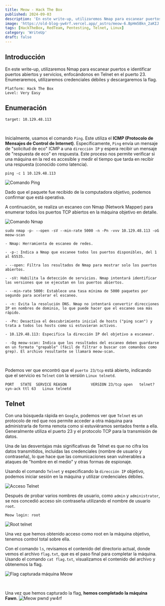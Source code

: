 ```yaml
---
title: Meow - Hack The Box
published: 2024-09-03
description: 'En este write-up, utilizaremos Nmap para escanear puertos e identificar puertos abiertos y servicios, enfocándonos en Telnet en el puerto 23. Enumeraremos, utilizaremos credenciales débiles y descargaremos la flag'
image: 'https://old-blog-yw4rf.vercel.app/_astro/meow-6.BpHm5Bkn_2aKIJ.webp'
tags: [HackTheBox, RedTeam, Pentesting, Telnet, Linux]
category: 'WriteUp'
draft: false 
---
```


## Introducción

En este write-up, utilizaremos Nmap para escanear puertos e identificar puertos abiertos y servicios, enfocándonos en Telnet en el puerto 23. Enumeraremos, utilizaremos credenciales débiles y descargaremos la flag.

```
Platform: Hack The Box
Level: Very Easy
```

## Enumeración
```
target: 10.129.48.113  
```
<br>

Inicialmente, usamos el comando `Ping`. Este utiliza el **ICMP (Protocolo de Mensajes de Control de Internet)**. Específicamente, `Ping` envía un mensaje de "solicitud de eco" ICMP a una `dirección IP` y espera recibir un mensaje de "respuesta de eco" en respuesta. Este proceso nos permite verificar si una máquina en la red es accesible y medir el tiempo que tarda en recibir una respuesta (conocido como latencia).

`ping -c 1 10.129.48.113`

![Comando Ping](https://old-blog-yw4rf.vercel.app/_astro/meow-1.DiLmyByw_ZauPr8.webp)

Dado que el paquete fue recibido de la computadora objetivo, podemos confirmar que está operativa.

A continuación, se realiza un escaneo con Nmap (Network Mapper) para enumerar todos los puertos TCP abiertos en la máquina objetivo en detalle.

![Comando Nmap](https://old-blog-yw4rf.vercel.app/_astro/meow-2.BrnQL7Ta_Z23Tv0v.webp)

`sudo nmap -p- --open -sV --min-rate 5000 -n -Pn -vvv 10.129.48.113 -oG meow-scan`


```
- Nmap: Herramienta de escaneo de redes.

- -p-: Indica a Nmap que escanee todos los puertos disponibles, del 1 al 65535.

- --open: Filtra los resultados de Nmap para mostrar solo los puertos abiertos.

- -sV: Habilita la detección de servicios. Nmap intentará identificar las versiones que se ejecutan en los puertos abiertos.

- --min-rate 5000: Establece una tasa mínima de 5000 paquetes por segundo para acelerar el escaneo.

- -n: Evita la resolución DNS. Nmap no intentará convertir direcciones IP en nombres de dominio, lo que puede hacer que el escaneo sea más rápido.

- -Pn: Desactiva el descubrimiento inicial de hosts ("ping scan") y trata a todos los hosts como si estuvieran activos.

- 10.129.48.113: Especifica la dirección IP del objetivo a escanear.

- -Og meow-scan: Indica que los resultados del escaneo deben guardarse en un formato "grepable" (fácil de filtrar o buscar con comandos como grep). El archivo resultante se llamará meow-scan.
```
<br>

Podemos ver que encontró que el `puerto 23/tcp` está abierto, indicando que el servicio es `Telnet` con la versión `Linux telnetd`.

`PORT   STATE  SERVICE REASON           VERSION 23/tcp open   telnet? syn-ack ttl 63   Linux telnetd`

## Telnet

Con una búsqueda rápida en `Google`, podemos ver que `Telnet` es un protocolo de red que nos permite acceder a otra máquina para administrarla de forma remota como si estuviéramos sentados frente a ella. Generalmente utiliza el puerto 23 y el protocolo TCP para la transmisión de datos.

Una de las desventajas más significativas de Telnet es que no cifra los datos transmitidos, incluidas las credenciales (nombre de usuario y contraseña), lo que hace que las comunicaciones sean vulnerables a ataques de "hombre en el medio" y otras formas de espionaje.

Usando el comando `Telnet` y especificando la `dirección IP` objetivo, podemos iniciar sesión en la máquina y utilizar credenciales débiles.

![Acceso Telnet](https://old-blog-yw4rf.vercel.app/_astro/meow-3.B7VrxIpI_241Kx2.webp)

Después de probar varios nombres de usuario, como `admin` y `administrator`, se nos concedió acceso sin contraseña utilizando el nombre de usuario `root`.

`Meow login: root`

![Root telnet](https://old-blog-yw4rf.vercel.app/_astro/meow-4.CKPXuNlI_Z23PiPz.webp)

Una vez que hemos obtenido acceso como root en la máquina objetivo, tenemos control total sobre ella.

Con el comando `ls`, revisamos el contenido del directorio actual, donde vemos el archivo `flag.txt`, que es el paso final para completar la máquina. Usando el comando `cat flag.txt`, visualizamos el contenido del archivo y obtenemos la flag.

![Flag capturada máquina Meow](https://old-blog-yw4rf.vercel.app/_astro/meow-5.3Fo_wjEw_UlXa0.webp)

<br>

Una vez que hemos capturado la flag, **hemos completado la máquina Fawn**.
![Meow pwnd yw4rf](https://old-blog-yw4rf.vercel.app/_astro/meow-7.B07hYUuM_2fgeRo.webp)

<br>

